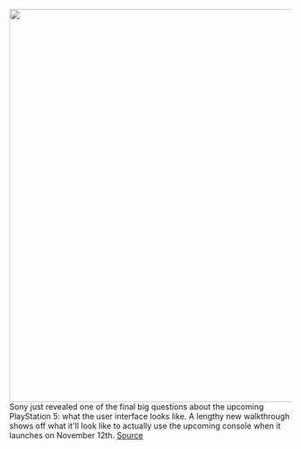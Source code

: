 <img src='https://cdn.vox-cdn.com/thumbor/ZkOp78cGg-LwuVDxBfuHAtvEz2k=/0x0:2476x1362/1200x0/filters:focal(0x0:2476x1362):no_upscale()/cdn.vox-cdn.com/uploads/chorus_asset/file/21960886/Screen_Shot_2020_10_15_at_9.16.51_AM.png' width='700px' /><br/>
Sony just revealed one of the final big questions about the upcoming PlayStation 5: what the user interface looks like. A lengthy new walkthrough shows off what it'll look like to actually use the upcoming console when it launches on November 12th.
<a href='https://www.theverge.com/2020/10/15/21517426/playstation-5-ps5-ui-menu-sony-video-watch-first-look'> Source <a/>